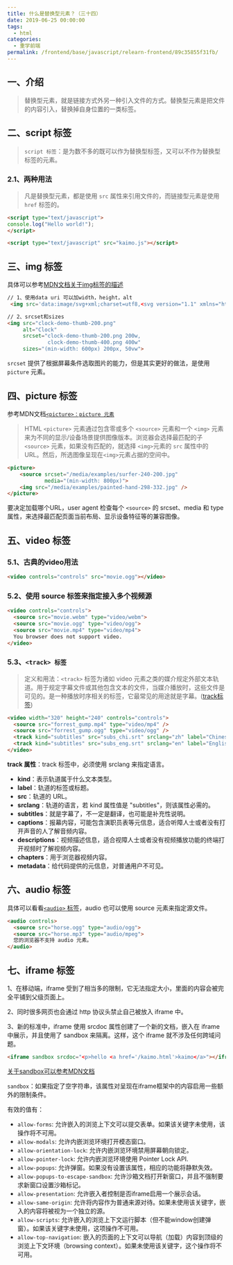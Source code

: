 ```yaml
---
title: 什么是替换型元素？（三十四）
date: 2019-06-25 00:00:00
tags: 
  - html
categories: 
  - 重学前端
permalink: /frontend/base/javascript/relearn-frontend/89c35855f31fb/
---
```


## 一、介绍

> 替换型元素，就是链接方式外另一种引入文件的方式。替换型元素是把文件的内容引入，替换掉自身位置的一类标签。

## 二、script 标签

> `script 标签`：是为数不多的既可以作为替换型标签，又可以不作为替换型标签的元素。

### 2.1、两种用法

> 凡是替换型元素，都是使用 `src` 属性来引用文件的，而链接型元素是使用 `href` 标签的。

```html
<script type="text/javascript">
console.log("Hello world!");
</script>

<script type="text/javascript" src="kaimo.js"></script>
```

## 三、img 标签

具体可以参考[MDN文档关于img标签的描述](https://developer.mozilla.org/zh-CN/docs/Web/HTML/Element/img)

```html
// 1、使用data uri 可以加width，height，alt
 <img src='data:image/svg+xml;charset=utf8,<svg version="1.1" xmlns="http://www.w3.org/2000/svg"><rect width="300" height="100" style="fill:rgb(0,0,255);stroke-width:1;stroke:rgb(0,0,0)"/></svg>'/>

// 2、srcset和sizes
<img src="clock-demo-thumb-200.png"
     alt="Clock"
     srcset="clock-demo-thumb-200.png 200w,
             clock-demo-thumb-400.png 400w"
     sizes="(min-width: 600px) 200px, 50vw">
```

`srcset` 提供了根据屏幕条件选取图片的能力，但是其实更好的做法，是使用 `picture` 元素。

## 四、picture 标签

参考MDN文档[`<picture>：picture 元素`](https://developer.mozilla.org/zh-CN/docs/Web/HTML/Element/picture)

> HTML `<picture>` 元素通过包含零或多个 `<source>` 元素和一个 `<img>` 元素来为不同的显示/设备场景提供图像版本。浏览器会选择最匹配的子 `<source>` 元素，如果没有匹配的，就选择 `<img>`元素的 `src` 属性中的URL。然后，所选图像呈现在`<img>`元素占据的空间中。

```html
<picture>
    <source srcset="/media/examples/surfer-240-200.jpg"
            media="(min-width: 800px)">
    <img src="/media/examples/painted-hand-298-332.jpg" />
</picture>
```

要决定加载哪个URL，user agent 检查每个 `<source>` 的 srcset、media 和 type 属性，来选择最匹配页面当前布局、显示设备特征等的兼容图像。

## 五、video 标签

### 5.1、古典的video用法

```html
<video controls="controls" src="movie.ogg"></video>
```

### 5.2、使用 source 标签来指定接入多个视频源

```html
<video controls="controls">
  <source src="movie.webm" type="video/webm">
  <source src="movie.ogg" type="video/ogg">
  <source src="movie.mp4" type="video/mp4">
  You browser does not support video.
</video>
```

### 5.3、`<track> 标签`

> 定义和用法：`<track>` 标签为诸如 video 元素之类的媒介规定外部文本轨道。用于规定字幕文件或其他包含文本的文件，当媒介播放时，这些文件是可见的。是一种播放时序相关的标签，它最常见的用途就是字幕。([track标签](http://www.w3school.com.cn/tags/tag_track.asp))

```html
<video width="320" height="240" controls="controls">
  <source src="forrest_gump.mp4" type="video/mp4" />
  <source src="forrest_gump.ogg" type="video/ogg" />
  <track kind="subtitles" src="subs_chi.srt" srclang="zh" label="Chinese">
  <track kind="subtitles" src="subs_eng.srt" srclang="en" label="English">
</video>
```

**track 属性**：track 标签中，必须使用 srclang 来指定语言。

- **kind**：表示轨道属于什么文本类型。
- **label**：轨道的标签或标题。
- **src**：轨道的 URL。
- **srclang**：轨道的语言，若 kind 属性值是 "subtitles"，则该属性必需的。
- **subtitles**：就是字幕了，不一定是翻译，也可能是补充性说明。
- **captions**：报幕内容，可能包含演职员表等元信息，适合听障人士或者没有打开声音的人了解音频内容。
- **descriptions**：视频描述信息，适合视障人士或者没有视频播放功能的终端打开视频时了解视频内容。
- **chapters**：用于浏览器视频内容。
- **metadata**：给代码提供的元信息，对普通用户不可见。

## 六、audio 标签

具体可以看看[`<audio>` 标签](https://www.runoob.com/tags/tag-audio.html)，audio 也可以使用 source 元素来指定源文件。

```html
<audio controls>
  <source src="horse.ogg" type="audio/ogg">
  <source src="horse.mp3" type="audio/mpeg">
  您的浏览器不支持 audio 元素。
</audio>
```

## 七、iframe 标签

1、在移动端，iframe 受到了相当多的限制，它无法指定大小，里面的内容会被完全平铺到父级页面上。

2、同时很多网页也会通过 http 协议头禁止自己被放入 iframe 中。

3、新的标准中，iframe 使用 srcdoc 属性创建了一个新的文档，嵌入在 iframe 中展示，并且使用了 sandbox 来隔离。这样，这个 iframe 就不涉及任何跨域问题。

```html
<iframe sandbox srcdoc="<p>hello <a href='/kaimo.html'>kaimo</a>"></iframe>
```

[关于sandbox可以参考MDN文档](https://developer.mozilla.org/zh-CN/docs/Web/HTML/Element/iframe)

`sandbox`：如果指定了空字符串，该属性对呈现在iframe框架中的内容启用一些额外的限制条件。

有效的值有：

- `allow-forms`: 允许嵌入的浏览上下文可以提交表单。如果该关键字未使用，该操作将不可用。
- `allow-modals`: 允许内嵌浏览环境打开模态窗口。
- `allow-orientation-lock`: 允许内嵌浏览环境禁用屏幕朝向锁定。
- `allow-pointer-lock`: 允许内嵌浏览环境使用 Pointer Lock API.
- `allow-popups`: 允许弹窗。如果没有设置该属性，相应的功能将静默失效。
- `allow-popups-to-escape-sandbox`: 允许沙箱文档打开新窗口，并且不强制要求新窗口设置沙箱标记。
- `allow-presentation`: 允许嵌入者控制是否iframe启用一个展示会话。
- `allow-same-origin`: 允许将内容作为普通来源对待。如果未使用该关键字，嵌入的内容将被视为一个独立的源。
- `allow-scripts`: 允许嵌入的浏览上下文运行脚本（但不能window创建弹窗）。如果该关键字未使用，这项操作不可用。
- `allow-top-navigation`: 嵌入的页面的上下文可以导航（加载）内容到顶级的浏览上下文环境（browsing context）。如果未使用该关键字，这个操作将不可用。
